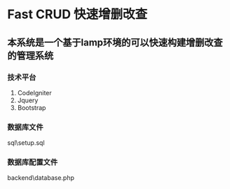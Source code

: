 # Fast CRUD 快速增删改查 
## 本系统是一个基于lamp环境的可以快速构建增删改查的管理系统

### 技术平台
1. CodeIgniter
2. Jquery
3. Bootstrap

### 数据库文件
sql\setup.sql

### 数据库配置文件
backend\database.php
